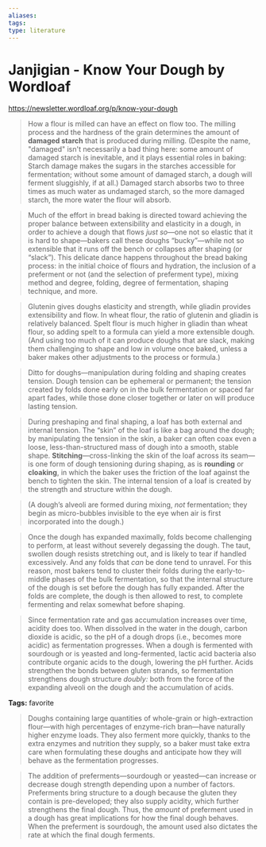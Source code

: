 ```yaml
---
aliases: 
tags: 
type: literature
---
```


# Janjigian - Know Your Dough by Wordloaf

<https://newsletter.wordloaf.org/p/know-your-dough>

> How a flour is milled can have an effect on flow too. The milling process and the hardness of the grain determines the amount of **damaged starch** that is produced during milling. (Despite the name, "damaged" isn't necessarily a bad thing here: some amount of damaged starch is inevitable, and it plays essential roles in baking: Starch damage makes the sugars in the starches accessible for fermentation; without some amount of damaged starch, a dough will ferment sluggishly, if at all.) Damaged starch absorbs two to three times as much water as undamaged starch, so the more damaged starch, the more water the flour will absorb.

> Much of the effort in bread baking is directed toward achieving the proper balance between extensibility and elasticity in a dough, in order to achieve a dough that flows *just so*—one not so elastic that it is hard to shape—bakers call these doughs “bucky”—while not so extensible that it runs off the bench or collapses after shaping (or “slack”). This delicate dance happens throughout the bread baking process: in the initial choice of flours and hydration, the inclusion of a preferment or not (and the selection of preferment type), mixing method and degree, folding, degree of fermentation, shaping technique, and more.

> Glutenin gives doughs elasticity and strength, while gliadin provides extensibility and flow. In wheat flour, the ratio of glutenin and gliadin is relatively balanced. Spelt flour is much higher in gliadin than wheat flour, so adding spelt to a formula can yield a more extensible dough. (And using too much of it can produce doughs that are slack, making them challenging to shape and low in volume once baked, unless a baker makes other adjustments to the process or formula.)

> Ditto for doughs—manipulation during folding and shaping creates tension. Dough tension can be ephemeral or permanent; the tension created by folds done early on in the bulk fermentation or spaced far apart fades, while those done closer together or later on will produce lasting tension.

> During preshaping and final shaping, a loaf has both external and internal tension. The “skin” of the loaf is like a bag around the dough; by manipulating the tension in the skin, a baker can often coax even a loose, less-than-structured mass of dough into a smooth, stable shape. **Stitching**—cross-linking the skin of the loaf across its seam—is one form of dough tensioning during shaping, as is **rounding** or **cloaking**, in which the baker uses the friction of the loaf against the bench to tighten the skin. The internal tension of a loaf is created by the strength and structure within the dough.

> (A dough’s alveoli are formed during mixing, *not* fermentation; they begin as micro-bubbles invisible to the eye when air is first incorporated into the dough.)

> Once the dough has expanded maximally, folds become challenging to perform, at least without severely degassing the dough. The taut, swollen dough resists stretching out, and is likely to tear if handled excessively. And any folds that *can* be done tend to unravel. For this reason, most bakers tend to cluster their folds during the early-to-middle phases of the bulk fermentation, so that the internal structure of the dough is set before the dough has fully expanded. After the folds are complete, the dough is then allowed to rest, to complete fermenting and relax somewhat before shaping.

> Since fermentation rate and gas accumulation increases over time, acidity does too. When dissolved in the water in the dough, carbon dioxide is acidic, so the pH of a dough drops (i.e., becomes more acidic) as fermentation progresses. When a dough is fermented with sourdough or is yeasted and long-fermented, lactic acid bacteria also contribute organic acids to the dough, lowering the pH further. Acids strengthen the bonds between gluten strands, so fermentation strengthens dough structure *doubly:* both from the force of the expanding alveoli on the dough and the accumulation of acids.

**Tags:** favorite

> Doughs containing large quantities of whole-grain or high-extraction flour—with high percentages of enzyme-rich bran—have naturally higher enzyme loads. They also ferment more quickly, thanks to the extra enzymes and nutrition they supply, so a baker must take extra care when formulating these doughs and anticipate how they will behave as the fermentation progresses.

> The addition of preferments—sourdough or yeasted—can increase or decrease dough strength depending upon a number of factors. Preferments bring structure to a dough because the gluten they contain is pre-developed; they also supply acidity, which further strengthens the final dough. Thus, the *amount* of preferment used in a dough has great implications for how the final dough behaves. When the preferment is sourdough, the amount used also dictates the rate at which the final dough ferments.

> 